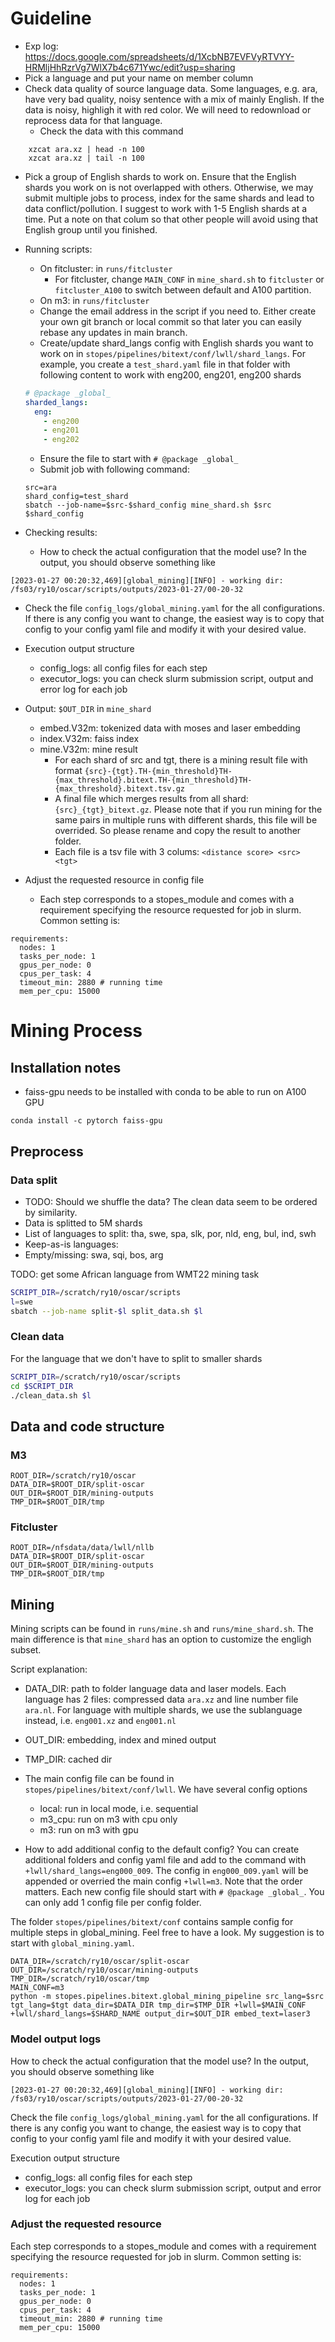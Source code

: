 # Guideline
- Exp log: https://docs.google.com/spreadsheets/d/1XcbNB7EVFVyRTVYY-HRMljHhRzrVg7WlX7b4c671Ywc/edit?usp=sharing
- Pick a language and put your name on member column
- Check data quality of source language data. Some languages, e.g. ara, have very bad quality, noisy sentence with a mix of mainly English. If the data is noisy, highligh it with red color. We will need to redownload or reprocess data for that language.
  - Check the data with this command
```shell
    xzcat ara.xz | head -n 100
    xzcat ara.xz | tail -n 100
```

- Pick a group of English shards to work on. Ensure that the English shards you work on is not overlapped with others. Otherwise, we may submit multiple jobs to process, index for the same shards and lead to data conflict/pollution. I suggest to work with 1-5 English shards at a time. Put a note on that colum so that other people will avoid using that English group until you finished.

- Running scripts:
  - On fitcluster: in `runs/fitcluster`
    - For fitcluster, change `MAIN_CONF` in `mine_shard.sh` to `fitcluster` or `fitcluster_A100` to switch between default and A100 partition.
  - On m3: in `runs/fitcluster`
  - Change the email address in the script if you need to. Either create your own git branch or local commit so that later you can easily rebase any updates in main branch.
  - Create/update shard_langs config with English shards you want to work on in `stopes/pipelines/bitext/conf/lwll/shard_langs`. For example, you create a `test_shard.yaml` file in that folder with following content to work with eng200, eng201, eng200 shards
  ```yaml
  # @package _global_
  sharded_langs:
    eng:
      - eng200
      - eng201
      - eng202
  ```
  - Ensure the file to start with `# @package _global_`
  - Submit job with following command:
  ```shell
  src=ara
  shard_config=test_shard
  sbatch --job-name=$src-$shard_config mine_shard.sh $src $shard_config
  ```
- Checking results:
  - How to check the actual configuration that the model use? In the output, you should observe something like
```
[2023-01-27 00:20:32,469][global_mining][INFO] - working dir: /fs03/ry10/oscar/scripts/outputs/2023-01-27/00-20-32
```
  - Check the file `config_logs/global_mining.yaml` for the all configurations. If there is any config you want to change, the easiest way is to copy that config to your config yaml file and modify it with your desired value.

  - Execution output structure
    - config_logs: all config files for each step
    - executor_logs: you can check slurm submission script, output and error log for each job
  
  - Output: `$OUT_DIR` in `mine_shard`
    - embed.V32m: tokenized data with moses and laser embedding
    - index.V32m: faiss index
    - mine.V32m: mine result
      - For each shard of src and tgt, there is a mining result file with format `{src}-{tgt}.TH-{min_threshold}TH-{max_threshold}.bitext.TH-{min_threshold}TH-{max_threshold}.bitext.tsv.gz`
      - A final file which merges results from all shard: `{src}_{tgt}_bitext.gz`. Please note that if you run mining for the same pairs in multiple runs with different shards, this file will be overrided. So please rename and copy the result to another folder.
      - Each file is a tsv file with 3 colums: `<distance score> <src> <tgt>` 
- Adjust the requested resource in config file
  - Each step corresponds to a stopes_module and comes with a requirement specifying the resource requested for job in slurm. Common setting is:
```shell
requirements:
  nodes: 1
  tasks_per_node: 1
  gpus_per_node: 0
  cpus_per_task: 4
  timeout_min: 2880 # running time
  mem_per_cpu: 15000
```
# Mining Process
## Installation notes
- faiss-gpu needs to be installed with conda to be able to run on A100 GPU
```shell
conda install -c pytorch faiss-gpu
```
## Preprocess
### Data split
- TODO: Should we shuffle the data? The clean data seem to be ordered by similarity.
- Data is splitted to 5M shards
- List of languages to split: tha, swe, spa, slk, por, nld, eng, bul, ind, swh
- Keep-as-is languages: 
- Empty/missing: swa, sqi, bos, arg

TODO: get some African language from WMT22 mining task
```bash
SCRIPT_DIR=/scratch/ry10/oscar/scripts
l=swe
sbatch --job-name split-$l split_data.sh $l
```

### Clean data
For the language that we don't have to split to smaller shards
```bash
SCRIPT_DIR=/scratch/ry10/oscar/scripts
cd $SCRIPT_DIR
./clean_data.sh $l
```

## Data and code structure
### M3
```shell
ROOT_DIR=/scratch/ry10/oscar
DATA_DIR=$ROOT_DIR/split-oscar
OUT_DIR=$ROOT_DIR/mining-outputs
TMP_DIR=$ROOT_DIR/tmp
```
### Fitcluster
```shell
ROOT_DIR=/nfsdata/data/lwll/nllb
DATA_DIR=$ROOT_DIR/split-oscar
OUT_DIR=$ROOT_DIR/mining-outputs
TMP_DIR=$ROOT_DIR/tmp
```

## Mining
Mining scripts can be found in `runs/mine.sh` and `runs/mine_shard.sh`. The main difference is that `mine_shard` has an option to customize the engligh subset.

Script explanation:
- DATA_DIR: path to folder language data and laser models. Each language has 2 files: compressed data `ara.xz` and line number file `ara.nl`. For language with multiple shards, we use the sublanguage instead, i.e. `eng001.xz` and `eng001.nl`
- OUT_DIR: embedding, index and mined output
- TMP_DIR: cached dir

- The main config file can be found in `stopes/pipelines/bitext/conf/lwll`. We have several config options
  - local: run in local mode, i.e. sequential
  - m3_cpu: run on m3 with cpu only
  - m3: run on m3 with gpu

- How to add additional config to the default config? You can create additional folders and config yaml file and add to the command with `+lwll/shard_langs=eng000_009`. The config in `eng000_009.yaml` will be appended or overried the main config `+lwll=m3`. Note that the order matters. Each new config file should start with `# @package _global_`. You can only add 1 config file per config folder.

The folder `stopes/pipelines/bitext/conf` contains sample config for multiple steps in global_mining. Feel free to have a look. My suggestion is to start with `global_mining.yaml`.

```shell
DATA_DIR=/scratch/ry10/oscar/split-oscar
OUT_DIR=/scratch/ry10/oscar/mining-outputs
TMP_DIR=/scratch/ry10/oscar/tmp
MAIN_CONF=m3
python -m stopes.pipelines.bitext.global_mining_pipeline src_lang=$src tgt_lang=$tgt data_dir=$DATA_DIR tmp_dir=$TMP_DIR +lwll=$MAIN_CONF +lwll/shard_langs=$SHARD_NAME output_dir=$OUT_DIR embed_text=laser3
```
### Model output logs
How to check the actual configuration that the model use? In the output, you should observe something like
```
[2023-01-27 00:20:32,469][global_mining][INFO] - working dir: /fs03/ry10/oscar/scripts/outputs/2023-01-27/00-20-32
```
Check the file `config_logs/global_mining.yaml` for the all configurations. If there is any config you want to change, the easiest way is to copy that config to your config yaml file and modify it with your desired value.

Execution output structure
- config_logs: all config files for each step
- executor_logs: you can check slurm submission script, output and error log for each job

### Adjust the requested resource
Each step corresponds to a stopes_module and comes with a requirement specifying the resource requested for job in slurm. Common setting is:
```shell
requirements:
  nodes: 1
  tasks_per_node: 1
  gpus_per_node: 0
  cpus_per_task: 4
  timeout_min: 2880 # running time
  mem_per_cpu: 15000
```